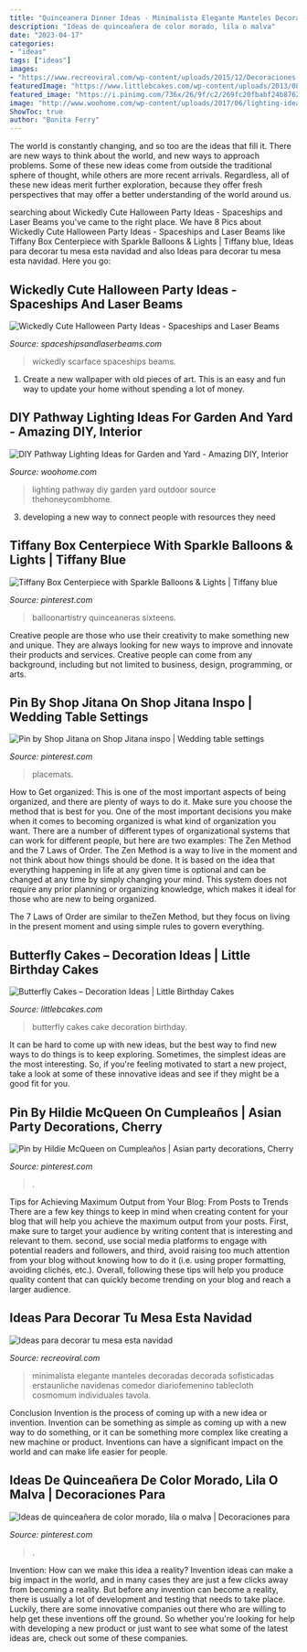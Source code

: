 ```yaml
---
title: "Quinceanera Dinner Ideas - Minimalista Elegante Manteles Decoradas Decorada Sofisticadas Erstaunliche Navidenas Comedor Diariofemenino Tablecloth Cosmomum Individuales Tavola"
description: "Ideas de quinceañera de color morado, lila o malva"
date: "2023-04-17"
categories:
- "ideas"
tags: ["ideas"]
images:
- "https://www.recreoviral.com/wp-content/uploads/2015/12/Decoraciones-para-la-mesa-esta-navidad-5.jpg"
featuredImage: "https://www.littlebcakes.com/wp-content/uploads/2013/08/Butterfly-Wedding-Cake.jpg"
featured_image: "https://i.pinimg.com/736x/26/9f/c2/269fc20fbabf24b87621634ae4a76d8d.jpg"
image: "http://www.woohome.com/wp-content/uploads/2017/06/lighting-ideas-for-pathway-6.jpg"
ShowToc: true
author: "Bonita Ferry"
---
```



The world is constantly changing, and so too are the ideas that fill it. There are new ways to think about the world, and new ways to approach problems. Some of these new ideas come from outside the traditional sphere of thought, while others are more recent arrivals. Regardless, all of these new ideas merit further exploration, because they offer fresh perspectives that may offer a better understanding of the world around us.

	

		
searching about Wickedly Cute Halloween Party Ideas - Spaceships and Laser Beams you've came to the right place. We have 8 Pics about Wickedly Cute Halloween Party Ideas - Spaceships and Laser Beams like Tiffany Box Centerpiece with Sparkle Balloons &amp; Lights | Tiffany blue, Ideas para decorar tu mesa esta navidad and also Ideas para decorar tu mesa esta navidad. Here you go:
		
    
## Wickedly Cute Halloween Party Ideas - Spaceships And Laser Beams

<img loading=lazy src="https://spaceshipsandlaserbeams.com/wp-content/uploads/2015/09/unique-halloween-party-ideas-4059.jpg" onerror="this.onerror=null;this.src='https://tse2.mm.bing.net/th?id=OIP.VaaeMdHPG_P5v3CyVcEg_gHaLZ&amp;pid=15.1';" alt="Wickedly Cute Halloween Party Ideas - Spaceships and Laser Beams">

_Source: spaceshipsandlaserbeams.com_

>wickedly scarface spaceships beams. 

	

1. Create a new wallpaper with old pieces of art. This is an easy and fun way to update your home without spending a lot of money.

    
## DIY Pathway Lighting Ideas For Garden And Yard - Amazing DIY, Interior

<img loading=lazy src="http://www.woohome.com/wp-content/uploads/2017/06/lighting-ideas-for-pathway-6.jpg" onerror="this.onerror=null;this.src='https://tse1.mm.bing.net/th?id=OIP.1ScVy6yKbAX-m4LbuoClMgHaLH&amp;pid=15.1';" alt="DIY Pathway Lighting Ideas for Garden and Yard - Amazing DIY, Interior">

_Source: woohome.com_

>lighting pathway diy garden yard outdoor source thehoneycombhome. 

	

3. developing a new way to connect people with resources they need 

    
## Tiffany Box Centerpiece With Sparkle Balloons &amp; Lights | Tiffany Blue

<img loading=lazy src="https://i.pinimg.com/736x/26/9f/c2/269fc20fbabf24b87621634ae4a76d8d.jpg" onerror="this.onerror=null;this.src='https://tse4.mm.bing.net/th?id=OIP.9FoEvzrEtVWJ-v11zoagrgHaLG&amp;pid=15.1';" alt="Tiffany Box Centerpiece with Sparkle Balloons &amp; Lights | Tiffany blue">

_Source: pinterest.com_

>balloonartistry quinceaneras sixteens. 

	

Creative people are those who use their creativity to make something new and unique. They are always looking for new ways to improve and innovate their products and services. Creative people can come from any background, including but not limited to business, design, programming, or arts.

    
## Pin By Shop Jitana On Shop Jitana Inspo | Wedding Table Settings

<img loading=lazy src="https://i.pinimg.com/736x/2a/ab/b2/2aabb26aaa405c6456f180082b62c461.jpg" onerror="this.onerror=null;this.src='https://tse1.mm.bing.net/th?id=OIP.ALd-COBNnL01e__WVnMeVwHaLH&amp;pid=15.1';" alt="Pin by Shop Jitana on Shop Jitana inspo | Wedding table settings">

_Source: pinterest.com_

>placemats. 

	

How to Get organized: This is one of the most important aspects of being organized, and there are plenty of ways to do it. Make sure you choose the method that is best for you.
One of the most important decisions you make when it comes to becoming organized is what kind of organization you want. There are a number of different types of organizational systems that can work for different people, but here are two examples: The Zen Method and the 7 Laws of Order.
The Zen Method is a way to live in the moment and not think about how things should be done. It is based on the idea that everything happening in life at any given time is optional and can be changed at any time by simply changing your mind. This system does not require any prior planning or organizing knowledge, which makes it ideal for those who are new to being organized.

The 7 Laws of Order are similar to theZen Method, but they focus on living in the present moment and using simple rules to govern everything.

    
## Butterfly Cakes – Decoration Ideas | Little Birthday Cakes

<img loading=lazy src="https://www.littlebcakes.com/wp-content/uploads/2013/08/Butterfly-Wedding-Cake.jpg" onerror="this.onerror=null;this.src='https://tse4.mm.bing.net/th?id=OIP.lwZ0tIGx1xqzOBIFaXYYXAHaLH&amp;pid=15.1';" alt="Butterfly Cakes – Decoration Ideas | Little Birthday Cakes">

_Source: littlebcakes.com_

>butterfly cakes cake decoration birthday. 

	

It can be hard to come up with new ideas, but the best way to find new ways to do things is to keep exploring. Sometimes, the simplest ideas are the most interesting. So, if you're feeling motivated to start a new project, take a look at some of these innovative ideas and see if they might be a good fit for you.

    
## Pin By Hildie McQueen On Cumpleaños | Asian Party Decorations, Cherry

<img loading=lazy src="https://i.pinimg.com/736x/96/b7/74/96b7742bb74ef8226f370f6e19894841.jpg" onerror="this.onerror=null;this.src='https://tse1.mm.bing.net/th?id=OIP.cgiA0mL6xICkiXpwSPzxZQHaLH&amp;pid=15.1';" alt="Pin by Hildie McQueen on Cumpleaños | Asian party decorations, Cherry">

_Source: pinterest.com_

>. 

	

Tips for Achieving Maximum Output from Your Blog: From Posts to Trends
There are a few key things to keep in mind when creating content for your blog that will help you achieve the maximum output from your posts. First, make sure to target your audience by writing content that is interesting and relevant to them. second, use social media platforms to engage with potential readers and followers, and third, avoid raising too much attention from your blog without knowing how to do it (i.e. using proper formatting, avoiding clichés, etc.). Overall, following these tips will help you produce quality content that can quickly become trending on your blog and reach a larger audience.

    
## Ideas Para Decorar Tu Mesa Esta Navidad

<img loading=lazy src="https://www.recreoviral.com/wp-content/uploads/2015/12/Decoraciones-para-la-mesa-esta-navidad-5.jpg" onerror="this.onerror=null;this.src='https://tse2.mm.bing.net/th?id=OIP.AjjlL3FFlgWxxacCKR99_AHaKj&amp;pid=15.1';" alt="Ideas para decorar tu mesa esta navidad">

_Source: recreoviral.com_

>minimalista elegante manteles decoradas decorada sofisticadas erstaunliche navidenas comedor diariofemenino tablecloth cosmomum individuales tavola. 

	

Conclusion
Invention is the process of coming up with a new idea or invention. Invention can be something as simple as coming up with a new way to do something, or it can be something more complex like creating a new machine or product. Inventions can have a significant impact on the world and can make life easier for people.

    
## Ideas De Quinceañera De Color Morado, Lila O Malva | Decoraciones Para

<img loading=lazy src="https://i.pinimg.com/736x/4f/e7/ad/4fe7ad37486140c17860cffc1c593952.jpg" onerror="this.onerror=null;this.src='https://tse1.mm.bing.net/th?id=OIP.c8KGeLeBLwxyGy3WThgbPwHaJ4&amp;pid=15.1';" alt="Ideas de quinceañera de color morado, lila o malva | Decoraciones para">

_Source: pinterest.com_

>. 

	

Invention: How can we make this idea a reality?
Invention ideas can make a big impact in the world, and in many cases they are just a few clicks away from becoming a reality. 
But before any invention can become a reality, there is usually a lot of development and testing that needs to take place. 
Luckily, there are some innovative companies out there who are willing to help get these inventions off the ground. 
 So whether you're looking for help with developing a new product or just want to see what some of the latest ideas are, check out some of these companies.

